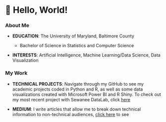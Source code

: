 # 👋 Hello, World!

### About Me

- __EDUCATION__: The University of Maryland, Baltimore County
    - Bachelor of Science in Statistics and Computer Science
    
- __INTERESTS__: Artificial Intelligence, Machine Learning/Data Science, Data Visualization

### My Work
- __TECHNICAL PROJECTS__: Navigate through my GitHub to see my academic projects coded in Python and R, as well as some data visualizations created with Microsoft Power BI and R Shiny. To check out my most recent project with Sewanee DataLab, click [here](https://github.com/sewaneedata/betterfi)

- __MEDIUM__: I write articles that allow me to break down technical information to non-technical audiences, [click here](https://medium.com/@tilinaa1) to see
